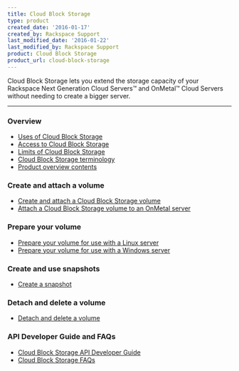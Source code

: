 ```yaml
---
title: Cloud Block Storage
type: product
created_date: '2016-01-17'
created_by: Rackspace Support
last_modified_date: '2016-01-22'
last_modified_by: Rackspace Support
product: Cloud Block Storage
product_url: cloud-block-storage
---
```


<p class="lead" markdown="1">Cloud Block Storage lets you extend the storage capacity of your Rackspace Next Generation Cloud Servers&trade; and OnMetal&trade; Cloud Servers without needing to create a bigger server.</p>

<hr />

###  Overview

- [Uses of Cloud Block Storage](/how-to/cloud-block-storage-overview#uses-of-cbs)
- [Access to Cloud Block Storage](/how-to/cloud-block-storage-overview#access-cbs)
- [Limits of Cloud Block Storage](/how-to/cloud-block-storage-overview#limits-of-cbs)
- [Cloud Block Storage terminology](/how-to/cloud-block-storage-overview#cbs-terminology)
- [Product overview contents](/how-to/cloud-block-storage-overview#cbs-gs-toc)

###  Create and attach a volume

- [Create and attach a Cloud Block Storage volume](/how-to/create-and-attach-a-cloud-block-storage-volume)
- [Attach a Cloud Block Storage volume to an OnMetal server](/how-to/attach-a-cloud-block-storage-volume-to-an-onmetal-server#attach-volume-to-an-onmetal-server)

###  Prepare your volume

- [Prepare your volume for use with a Linux server](/how-to/prepare-your-cloud-block-storage-volume#prepare_linux)
- [Prepare your volume for use with a Windows server](/how-to/prepare-your-cloud-block-storage-volume#prepare_windows)

###  Create and use snapshots

- [Create a snapshot](/how-to/create-and-use-cloud-block-storage-snapshots)

###  Detach and delete a volume

- [Detach and delete a volume](/how-to/detach-and-delete-cloud-block-storage-volumes)

###  API Developer Guide and FAQs

- [Cloud Block Storage API Developer Guide](https://developer.rackspace.com/docs/cloud-block-storage/v1/developer-guide/)
- [Cloud Block Storage FAQs](/how-to/cloud-block-storage)
